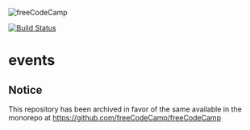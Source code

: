 ![freeCodeCamp](https://camo.githubusercontent.com/60c67cf9ac2db30d478d21755289c423e1f985c6/68747470733a2f2f73332e616d617a6f6e6177732e636f6d2f66726565636f646563616d702f776964652d736f6369616c2d62616e6e65722e706e67)

[![Build Status](https://travis-ci.org/freeCodeCamp/open-api.svg?branch=staging)](https://travis-ci.org/freeCodeCamp/open-api)

# events

## Notice

This repository has been archived in favor of the same available in the monorepo at <https://github.com/freeCodeCamp/freeCodeCamp>
